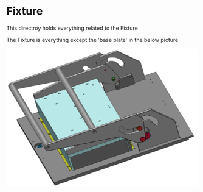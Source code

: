 # Fixture

This directroy holds everything related to the Fixture

The Fixture is everything except the 'base plate' in the below picture

 ![Fixture](/documentation/pictures/Fixture.png)
